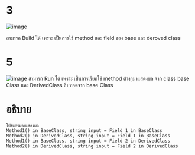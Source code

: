 # 3 #
![image](https://github.com/ThanaloekKaisai/03376836-OOP-2566-Lab-08/assets/144195683/8febc63d-7252-4090-8466-a036ee69b9e7)

สามารถ Build ได้ เพราะ เป็นการใช้ method และ field ของ base และ deroved class
# 5 #

![image](https://github.com/ThanaloekKaisai/03376836-OOP-2566-Lab-08/assets/144195683/a4e2a432-dd02-49b6-a030-3365db49dea2)
สามารถ Run ได้ เพราะ เป็นการเรียกใช้ method ต่างๆมาแสดงผล จาก class base Class และ DerivedClass สืบทอดจาก base Class

# อธิบาย #
```
โปรแกรมจะแสดงผล
Method1() in BaseClass, string input = Field 1 in BaseClass
Method2() in DerivedClass, string input = Field 1 in BaseClass
Method1() in BaseClass, string input = Field 2 in DerivedClass
Method2() in DerivedClass, string input = Field 2 in DerivedClass
